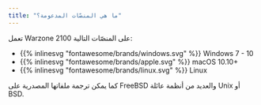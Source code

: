 ```yaml
---
title: "ما هي المنصّات المدعومة؟"
---
```


تعمل Warzone 2100 على المنصّات التالية:

- {{% inlinesvg "fontawesome/brands/windows.svg" %}} Windows 7 - 10
- {{% inlinesvg "fontawesome/brands/apple.svg" %}} macOS 10.10+
- {{% inlinesvg "fontawesome/brands/linux.svg" %}} Linux

كما يمكن ترجمة ملفاتها المصدرية على FreeBSD والعديد من أنظمة عائلة Unix أو BSD.
